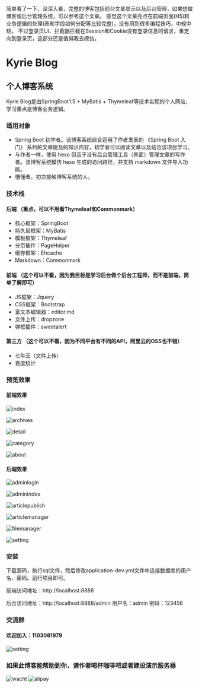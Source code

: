 简单看了一下，没深入看，完整的博客包括前台文章显示以及后台管理，如果想做博客或后台管理系统，可以参考这个文章。
感觉这个文章亮点在前端页面(H5)和业务逻辑的处理(表和字段如何分配等比较完整)，没有用到很多编程技巧，中规中矩。
不过登录页UI、拦截器拦截在Session和Cookie没有登录信息的请求，重定向到登录页，这部分还是值得我去模仿。

# Kyrie Blog

## 个人博客系统
Kyrie Blog是由SpringBoot1.5 + MyBatis + Thymeleaf等技术实现的个人网站，学习重点是博客业务逻辑。
### 适用对象
* Spring Boot 初学者。该博客系统综合运用了作者发表的 《Spring Boot 入门》 系列的文章提及的知识内容，初学者可以阅读文章以及结合该项目学习。
* 与作者一样，使用 hexo 但苦于没有后台管理工具（界面）管理文章的写作者。该博客系统模仿 hexo 生成的访问路径，并支持 markdown 文件导入功能。
* 懵懂者。初次接触博客系统的人。
### 技术栈
#### 后端 （重点，可以不用看Thymeleaf和Commonmark）
* 核心框架：SpringBoot
* 持久层框架：MyBatis
* 模板框架：Thymeleaf
* 分页插件：PageHelper
* 缓存框架：Ehcache
* Markdown：Commonmark

#### 前端 （这个可以不看，因为我目标是学习后台做个后台工程师，而不是前端，简单了解即可）
* JS框架：Jquery
* CSS框架：Bootstrap
* 富文本编辑器：editor.md
* 文件上传：dropzone
* 弹框插件：sweetalert

#### 第三方 （这个可以不看，因为不同平台有不同的API，阿里云的OSS也不错）
* 七牛云（文件上传）
* 百度统计

### 预览效果
#### 前端效果
![index](https://github.com/caozongpeng/github-static/blob/master/springBootBlog/index.png)

![archives](https://github.com/caozongpeng/github-static/blob/master/springBootBlog/archives.png)

![detail](https://github.com/caozongpeng/github-static/blob/master/springBootBlog/detail.png)

![category](https://github.com/caozongpeng/github-static/blob/master/springBootBlog/category.png)

![about](https://github.com/caozongpeng/github-static/blob/master/springBootBlog/about.png)

#### 后端效果

![adminlogin](https://github.com/caozongpeng/github-static/blob/master/springBootBlog/adminlogin.png)

![adminindex](https://github.com/caozongpeng/github-static/blob/master/springBootBlog/adminindex.png)

![articlepublish](https://github.com/caozongpeng/github-static/blob/master/springBootBlog/articlepublish.png)

![articlemanager](https://github.com/caozongpeng/github-static/blob/master/springBootBlog/articlemanager.png)

![filemanager](https://github.com/caozongpeng/github-static/blob/master/springBootBlog/filemanager.png)

![setting](https://github.com/caozongpeng/github-static/blob/master/springBootBlog/setting.png)

### 安装
下载源码，执行sql文件，然后修改application-dev.yml文件中连接数据库的用户名、密码。运行项目即可。

前端访问地址：http://localhost:8888

后台访问地址：http://localhost:8888/admin 用户名：admin 密码：123456

### 交流群
#### 欢迎加入：1103081979
![setting](https://github.com/caozongpeng/github-static/blob/master/springBootBlog/study.png)

###  如果此博客能帮助到你，请作者喝杯咖啡吧或者建设演示服务器
![wacht](https://github.com/caozongpeng/github-static/blob/master/money/wacht.jpg)
![alipay](https://github.com/caozongpeng/github-static/blob/master/money/alipay.jpg)
